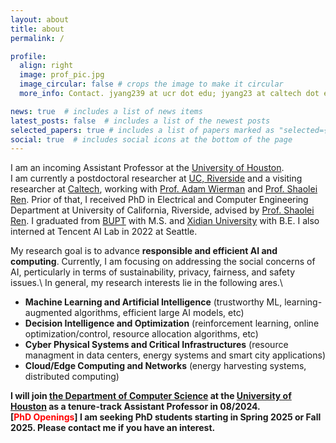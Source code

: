 ```yaml
---
layout: about
title: about
permalink: /

profile:
  align: right
  image: prof_pic.jpg
  image_circular: false # crops the image to make it circular
  more_info: Contact. jyang239 at ucr dot edu; jyang23 at caltech dot edu

news: true  # includes a list of news items
latest_posts: false  # includes a list of the newest posts
selected_papers: true # includes a list of papers marked as "selected={true}"
social: true  # includes social icons at the bottom of the page
---
```


I am an incoming Assistant Professor at the [University of Houston](https://www.uh.edu).\
I am currently a postdoctoral researcher at [UC, Riverside](https://www.ucr.edu) and a visiting researcher at [Caltech](https://www.caltech.edu), working with [Prof. Adam Wierman](https://adamwierman.com) and [Prof. Shaolei Ren](https://shaoleiren.github.io). 
Prior of that, I received PhD in Electrical and Computer Engineering Department at University of California, Riverside, advised by [Prof. Shaolei Ren](https://shaoleiren.github.io). I graduated from [BUPT](https://en.wikipedia.org/wiki/Beijing_University_of_Posts_and_Telecommunications) with M.S. and [Xidian University](https://en.wikipedia.org/wiki/Xidian_University) with B.E. I also interned at Tencent AI Lab in 2022 at Seattle.

My research goal is to advance **responsible and efficient AI and computing**. Currently, I am focusing on addressing the social concerns of AI, perticularly in terms of sustainability, privacy, fairness, and safety issues.\ In general, my research interests lie in the following ares.\
+ **Machine Learning and Artificial Intelligence** (trustworthy ML, learning-augmented algorithms, efficient large AI models, etc)
+ **Decision Intelligence and Optimization** (reinforcement learning, online optimization/control, resource allocation algorithms,  etc)
+ **Cyber Physical Systems and Critical Infrastructures** (resource managment in data centers, energy systems and smart city applications)
+ **Cloud/Edge Computing and Networks** (energy harvesting systems, distributed computing)


**I will join [the Department of Computer Science](https://www.uh.edu/nsm/computer-science/) at the [University of Houston](https://www.uh.edu) as a tenure-track Assistant Professor in 08/2024.** \
**[<span style="color: red;">PhD Openings</span>] I am seeking PhD students starting in Spring 2025 or Fall 2025. Please contact me if you have an interest.**





